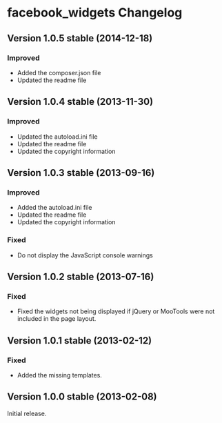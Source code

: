 facebook_widgets Changelog
==========================

Version 1.0.5 stable (2014-12-18)
---------------------------------

### Improved
- Added the composer.json file
- Updated the readme file


Version 1.0.4 stable (2013-11-30)
---------------------------------

### Improved
- Updated the autoload.ini file
- Updated the readme file
- Updated the copyright information


Version 1.0.3 stable (2013-09-16)
---------------------------------

### Improved
- Added the autoload.ini file
- Updated the readme file
- Updated the copyright information

### Fixed
- Do not display the JavaScript console warnings


Version 1.0.2 stable (2013-07-16)
---------------------------------

### Fixed
- Fixed the widgets not being displayed if jQuery or MooTools were not included in the page layout.


Version 1.0.1 stable (2013-02-12)
---------------------------------

### Fixed
- Added the missing templates.


Version 1.0.0 stable (2013-02-08)
---------------------------------

Initial release.